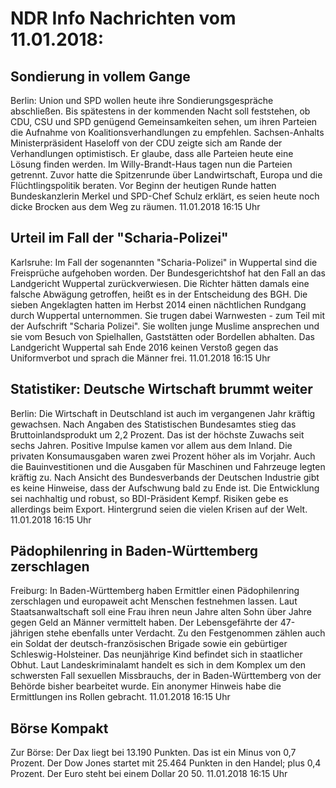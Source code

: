 # NDR Info Nachrichten vom 11.01.2018:


## Sondierung in vollem Gange
Berlin:      Union und SPD wollen heute ihre Sondierungsgespräche abschließen. Bis spätestens in der kommenden Nacht soll feststehen, ob CDU, CSU und SPD genügend Gemeinsamkeiten sehen, um ihren Parteien die Aufnahme von Koalitionsverhandlungen zu empfehlen. Sachsen-Anhalts Ministerpräsident Haseloff von der CDU zeigte sich am Rande der Verhandlungen optimistisch. Er glaube, dass alle Parteien heute eine Lösung finden werden. Im Willy-Brandt-Haus tagen nun die Parteien getrennt. Zuvor hatte die Spitzenrunde über Landwirtschaft, Europa und die Flüchtlingspolitik beraten. Vor Beginn der heutigen Runde hatten Bundeskanzlerin Merkel und SPD-Chef Schulz erklärt, es seien heute noch dicke Brocken aus dem Weg zu räumen. 11.01.2018 16:15 Uhr 

## Urteil im Fall der "Scharia-Polizei"
Karlsruhe: Im Fall der sogenannten "Scharia-Polizei" in Wuppertal sind die Freisprüche aufgehoben worden. Der Bundesgerichtshof hat den Fall an das Landgericht Wuppertal zurückverwiesen. Die Richter hätten damals eine falsche Abwägung getroffen, heißt es in der Entscheidung des BGH. Die sieben Angeklagten hatten im Herbst 2014 einen nächtlichen Rundgang durch Wuppertal unternommen. Sie trugen dabei Warnwesten - zum Teil mit der Aufschrift "Scharia Polizei". Sie wollten junge Muslime ansprechen und sie vom Besuch von Spielhallen, Gaststätten oder Bordellen abhalten. Das Landgericht Wuppertal sah Ende 2016 keinen Verstoß gegen das Uniformverbot und sprach die Männer frei. 11.01.2018 16:15 Uhr 

## Statistiker: Deutsche Wirtschaft brummt weiter
Berlin: Die Wirtschaft in Deutschland ist auch im vergangenen Jahr kräftig gewachsen. Nach Angaben des Statistischen Bundesamtes stieg das Bruttoinlandsprodukt um 2,2 Prozent. Das ist der höchste Zuwachs seit sechs Jahren. Positive Impulse kamen vor allem aus dem Inland. Die privaten Konsumausgaben waren zwei Prozent höher als im Vorjahr. Auch die Bauinvestitionen und die Ausgaben für Maschinen und Fahrzeuge legten kräftig zu. Nach Ansicht des Bundesverbands der Deutschen Industrie gibt es keine Hinweise, dass der Aufschwung bald zu Ende ist. Die Entwicklung sei nachhaltig und robust, so BDI-Präsident Kempf. Risiken gebe es allerdings beim Export. Hintergrund seien die vielen Krisen auf der Welt. 11.01.2018 16:15 Uhr 

## Pädophilenring in Baden-Württemberg zerschlagen
Freiburg: In Baden-Württemberg haben Ermittler einen Pädophilenring zerschlagen und europaweit acht Menschen festnehmen lassen. Laut Staatsanwaltschaft soll eine Frau ihren neun Jahre alten Sohn über Jahre gegen Geld an Männer vermittelt haben. Der Lebensgefährte der 47-jährigen stehe ebenfalls unter Verdacht. Zu den Festgenommen zählen auch ein Soldat der deutsch-französischen Brigade sowie ein gebürtiger Schleswig-Holsteiner. Das neunjährige Kind befindet sich in staatlicher Obhut. Laut Landeskriminalamt handelt es sich in dem Komplex um den schwersten Fall sexuellen Missbrauchs, der in Baden-Württemberg von der Behörde bisher bearbeitet wurde. Ein anonymer Hinweis habe die Ermittlungen ins Rollen gebracht. 11.01.2018 16:15 Uhr 

## Börse Kompakt
Zur Börse: Der Dax liegt bei 13.190 Punkten. Das ist ein Minus von 0,7 Prozent. Der Dow Jones startet mit 25.464 Punkten in den Handel; plus 0,4 Prozent. Der Euro steht bei einem Dollar 20 50. 11.01.2018 16:15 Uhr 
